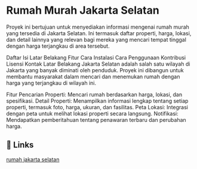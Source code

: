  # Rumah Murah Jakarta Selatan
Proyek ini bertujuan untuk menyediakan informasi mengenai rumah murah yang tersedia di Jakarta Selatan. Ini termasuk daftar properti, harga, lokasi, dan detail lainnya yang relevan bagi mereka yang mencari tempat tinggal dengan harga terjangkau di area tersebut.

Daftar Isi
Latar Belakang
Fitur
Cara Instalasi
Cara Penggunaan
Kontribusi
Lisensi
Kontak
Latar Belakang
Jakarta Selatan adalah salah satu wilayah di Jakarta yang banyak diminati oleh penduduk. Proyek ini dibangun untuk membantu masyarakat dalam mencari dan menemukan rumah dengan harga yang terjangkau di wilayah ini.

Fitur
Pencarian Properti: Mencari rumah berdasarkan harga, lokasi, dan spesifikasi.
Detail Properti: Menampilkan informasi lengkap tentang setiap properti, termasuk foto, harga, ukuran, dan fasilitas.
Peta Lokasi: Integrasi dengan peta untuk melihat lokasi properti secara langsung.
Notifikasi: Mendapatkan pemberitahuan tentang penawaran terbaru dan perubahan harga.

## 🔗 Links

[rumah jakarta selatan ](https://griyaseroja.com/)

